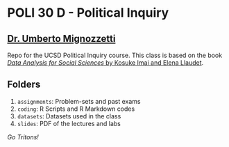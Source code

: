 # POLI 30 D - Political Inquiry

## [Dr. Umberto Mignozzetti](http://umbertomig.com/)

Repo for the UCSD Political Inquiry course. This class is based on the book [*Data Analysis for Social Sciences* by Kosuke Imai and Elena Llaudet](https://www.amazon.com/Data-Analysis-Social-Science-Introduction/dp/0691199434).

## Folders

1. `assignments`: Problem-sets and past exams
2. `coding`: R Scripts and R Markdown codes
3. `datasets`: Datasets used in the class
4. `slides`: PDF of the lectures and labs

*Go Tritons!*
